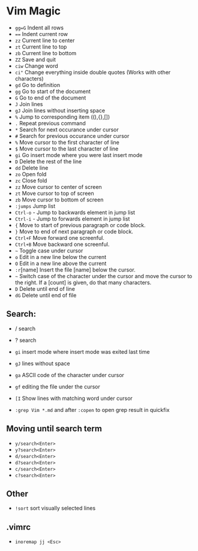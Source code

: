 # Vim Magic

 - `gg=G` Indent all rows
 - `==` Indent current row
 - `zz` Current line to center
 - `zt` Current line to top
 - `zb` Current line to bottom
 - `ZZ` Save and quit
 - `ciw` Change word
 - `ci"` Change everything inside double quotes (Works with other characters)
 - `gd` Go to definition
 - `gg` Go to start of the document
 - `G` Go to end of the document
 - `J` Join lines
 - `gJ` Join lines without inserting space
 - `%` Jump to corresponding item ((),{},[])
 - `.` Repeat previous command
 - `*` Search for next occurance under cursor
 - `#` Search for previous occurance under cursor
 - `%` Move cursor to the first character of line
 - `$` Move cursor to the last character of line
 - `gi` Go insert mode where you were last insert mode
 - `D` Delete the rest of the line
 - `dd` Delete line
 - `zo` Open fold
 - `zc` Close fold
 - `zz` Move cursor to center of screen
 - `zt` Move cursor to top of screen
 - `zb` Move cursor to bottom of screen
 - `:jumps` Jump list
 - <number>`Ctrl-o` - Jump to <number> backwards element in jump list
 - <number>`Ctrl-i` - Jump to <number> forwards element in jump list
 - `{` Move to start of previous paragraph or code block.
 - `}` Move to end of next paragraph or code block.
 - `Ctrl+F` Move forward one screenful.
 - `Ctrl+B` Move backward one screenful.
 - `~` Toggle case under cursor
 - `o` Edit in a new line below the current
 - `O` Edit in a new line above the current
 - `:r`[name] Insert the file [name] below the cursor.
 - `~`  Switch case of the character under the cursor and move the cursor to the right. If a [count] is given, do that many characters. 
 - `D` Delete until end of line
 - `dG` Delete until end of file

## Search:
 - / search
 - ? search

 - `gi` insert mode where insert mode was exited last time
 - `gJ` lines without space
 - `ga` ASCII code of the character under cursor
 - `gf` editing the file under the cursor
 - `[I` Show lines with matching word under cursor
 - `:grep Vim *.md` and after `:copen` to open grep result in quickfix

## Moving until search term
 - `y/search<Enter>`
 - `y?search<Enter>`
 - `d/search<Enter>`
 - `d?search<Enter>`
 - `c/search<Enter>`
 - `c?search<Enter>`

## Other
 - `!sort` sort visually selected lines

## .vimrc
 - `inoremap jj <Esc>`
